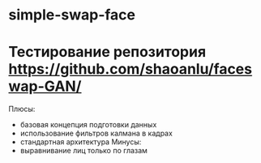 # simple-swap-face

# Тестирование репозитория https://github.com/shaoanlu/faceswap-GAN/   
Плюсы:
- базовая концепция подготовки данных   
- использование фильтров калмана в кадрах   
- стандартная архитектура
Минусы:
- выравнивание лиц только по глазам
